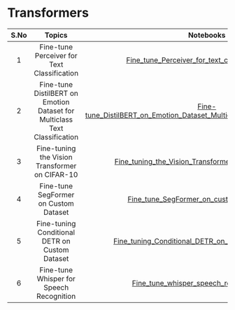 # Transformers

| S.No |                                                       Topics                                                       |                                                                           Notebooks                                                                           |                                                                                                               Link                                                                                                                |
|:----:|:------------------------------------------------------------------------------------------------------------------:|:-------------------------------------------------------------------------------------------------------------------------------------------------------------:|:---------------------------------------------------------------------------------------------------------------------------------------------------------------------------------------------------------------------------------:|
|  1   |                Fine-tune Perceiver for Text Classification                 | [Fine_tune_Perceiver_for_text_classification.ipynb](https://github.com/Anthonyvijay10/AI-Training/blob/main/Transformers/Fine_tune_Perceiver_for_text_classification.ipynb) | [![Open In Colab](https://colab.research.google.com/assets/colab-badge.svg)](https://colab.research.google.com/github/Anthonyvijay10/AI-Training/blob/main/Transformers/Fine_tune_Perceiver_for_text_classification.ipynb) |
|  2   |                Fine-tune DistilBERT on Emotion Dataset for Multiclass Text Classification                 | [Fine-tune_DistilBERT_on_Emotion_Dataset_Multiclass_Text_Classification.ipynb](https://github.com/Anthonyvijay10/AI-Training/blob/main/Transformers/Fine-tune_DistilBERT_on_Emotion_Dataset_Multiclass_Text_Classification.ipynb) | [![Open In Colab](https://colab.research.google.com/assets/colab-badge.svg)](https://colab.research.google.com/github/Anthonyvijay10/AI-Training/blob/main/Transformers/Fine-tune_DistilBERT_on_Emotion_Dataset_Multiclass_Text_Classification.ipynb) |
|  3   |                Fine-tuning the Vision Transformer on CIFAR-10                 | [Fine_tuning_the_Vision_Transformer_on_CIFAR_10.ipynb](https://github.com/Anthonyvijay10/AI-Training/blob/main/Transformers/Fine_tuning_the_Vision_Transformer_on_CIFAR_10.ipynb) | [![Open In Colab](https://colab.research.google.com/assets/colab-badge.svg)](https://colab.research.google.com/github/Anthonyvijay10/AI-Training/blob/main/Transformers/Fine_tuning_the_Vision_Transformer_on_CIFAR_10.ipynb) |
|  4   |                Fine-tune SegFormer on Custom Dataset                 | [Fine_tune_SegFormer_on_custom_dataset.ipynb](https://github.com/Anthonyvijay10/AI-Training/blob/main/Transformers/Fine_tune_SegFormer_on_custom_dataset.ipynb) | [![Open In Colab](https://colab.research.google.com/assets/colab-badge.svg)](https://colab.research.google.com/github/Anthonyvijay10/AI-Training/blob/main/Transformers/Fine_tune_SegFormer_on_custom_dataset.ipynb) |
|  5   |                Fine-tuning Conditional DETR on Custom Dataset                 | [Fine_tuning_Conditional_DETR_on_custom_dataset.ipynb](https://github.com/Anthonyvijay10/AI-Training/blob/main/Transformers/Fine_tuning_Conditional_DETR_on_custom_dataset.ipynb) | [![Open In Colab](https://colab.research.google.com/assets/colab-badge.svg)](https://colab.research.google.com/github/Anthonyvijay10/AI-Training/blob/main/Transformers/Fine_tuning_Conditional_DETR_on_custom_dataset.ipynb) |
|  6   |                Fine-tune Whisper for Speech Recognition                 | [Fine_tune_whisper_speech_recognition.ipynb](https://github.com/Anthonyvijay10/AI-Training/blob/main/Transformers/Fine_tune_whisper_speech_recognition.ipynb) | [![Open In Colab](https://colab.research.google.com/assets/colab-badge.svg)](https://colab.research.google.com/github/Anthonyvijay10/AI-Training/blob/main/Transformers/Fine_tune_whisper_speech_recognition.ipynb) |
